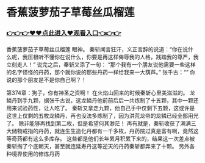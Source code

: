 # 香蕉菠萝茄子草莓丝瓜榴莲

### <a href="https://github.com/xinfue/dunp/issues/2">👉👉👉♥♥点此进入♥观看入口👈👉👉</a>

香蕉菠萝茄子草莓丝瓜榴莲
眼神。
    秦斩闻言狂汗，义正言辞的说道：“你在说什么呢，我压根听不懂你在说什么，你要是再这样侮辱我的人格，践踏我的尊严，我立刻走人！”
    说完之后，秦斩又添了一句：
    “那个我有一个朋友说他需要一些这样的名字怪怪的丹药，那个就你说的那些丹药一样给我来一大葫芦。”
    张千古：“”
    你说的那个朋友是不是你自己啊？！

第374章：狗子，你有神圣之资啊！
    在火焰山回来的时候秦斩心里美滋滋的。
    龙鳞丹到手九颗，据张千古说，这龙鳞丹他前前后后一共炼制了十五颗，其中一颗还用来试验药性，让人吃了。
    秦斩又拿走九颗，他自己手中仅剩下五颗，这或许是这世上仅剩的五枚龙鳞丹，再也没法多炼制了，因为洪荒龙帝的龙鳞已经全部用光了。
    除非能够再找到第二枚，但是希望何其渺茫！
    再有就是，秦斩收获了满满三大储物戒指的丹药，就连生生造化丹都有一千多枚，丹药院过真是富有啊，竟然这等奇药都有这么多库存。
    这些都是他们长年累月积累下来的，结果这一次差点被秦斩掏了个底朝天，甚至就连延寿丹这等逆天的丹药秦斩都弄来了十颗。
    另外各种境界使用的修炼丹药
